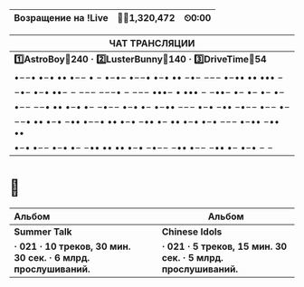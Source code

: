 | Возращение на !Live | **🙍‍♂️1,320,472** | ⏲0:00 |
| ------------------- | --------------- | ----- |

| ЧАТ ТРАНСЛЯЦИИ                                               |
| ------------------------------------------------------------ |
| **:one:AstroBoy:gift:240 · :two:LusterBunny:gift:140 · :three:DriveTime:gift:54** |
| •−−• •−• •• •−− • −   •−•−   •−−• •−• •• −•− −−− •−•• •• ••• − |
| −•− •−• ••− − −−−   −−−• − −−−   •••− • ••• − −••−   •− •− •− •− |
| •−− −−• •• •−• •− −•−− •−• •− •−•• −−− •−• −•• −•−− •−− •−   |
| −−• •• •−• −•• •−−• •• •−• −•• •− •• •−• •−• −−− •−•• −•• •• |
| •−• •−− •−• •− −•• •• •• •−• −•−− −•• •−− −•• •− •−• − −     |



# 🗽

| Альбом                                                       |      | Альбом                                                       |
| :----------------------------------------------------------- | ---- | ------------------------------------------------------------ |
| **Summer Talk**                                              |      | **Chinese Idols**                                            |
| **· 021 · 10 треков, 30 мин. 30 сек. · 6 млрд. прослушиваний.** |      | **· 021 · 5 треков, 15 мин. 30 сек. · 5 млрд. прослушиваний.** |
